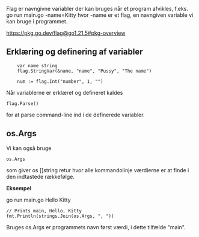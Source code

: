 Flag er navngivne variabler der kan bruges når et program afvikles, f.eks. go run main.go -name=Kitty hvor -name er et flag, en navngiven variable vi kan bruge i programmet.

https://pkg.go.dev/flag@go1.21.5#pkg-overview

## Erklæring og definering af variabler
```golang
	var name string
	flag.StringVar(&name, "name", "Pussy", "The name")

	num := flag.Int("number", 1, "")
```
Når variablerne er erklæret og defineret kaldes
```golang
flag.Parse()
```
for at parse command-line ind i de definerede variabler.

## os.Args
Vi kan også bruge
```golang
os.Args
```
som giver os []string retur hvor alle kommandolinje værdierne er at finde i den indtastede rækkefølge.

**Eksempel**

go run main.go Hello Kitty
```
// Prints main, Hello, Kitty
fmt.Println(strings.Join(os.Args, ", "))
```
Bruges os.Args er programmets navn først værdi, i dette tilfælde "main".
